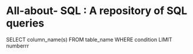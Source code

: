 # All-about- SQL : A repository of SQL queries

SELECT column_name(s)
FROM table_name
WHERE condition
LIMIT numberrr

